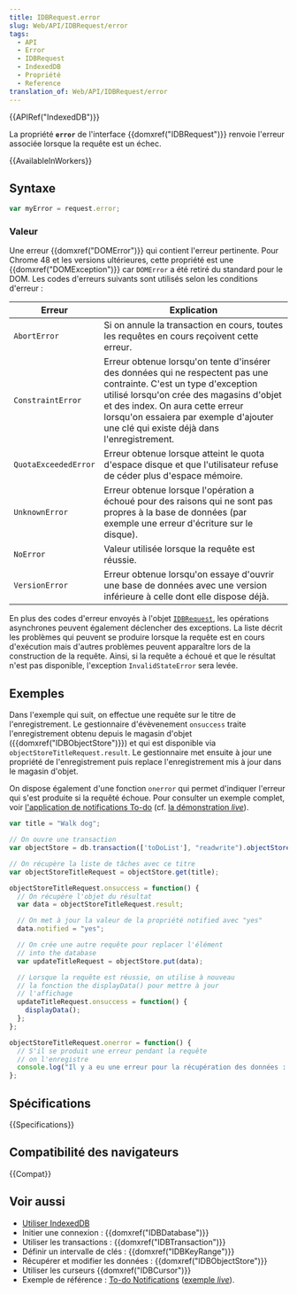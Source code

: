 ```yaml
---
title: IDBRequest.error
slug: Web/API/IDBRequest/error
tags:
  - API
  - Error
  - IDBRequest
  - IndexedDB
  - Propriété
  - Reference
translation_of: Web/API/IDBRequest/error
---
```


{{APIRef("IndexedDB")}}

La propriété **`error`** de l'interface {{domxref("IDBRequest")}} renvoie l'erreur associée lorsque la requête est un échec.

{{AvailableInWorkers}}

## Syntaxe

```js
var myError = request.error;
```

### Valeur

Une erreur {{domxref("DOMError")}} qui contient l'erreur pertinente. Pour Chrome 48 et les versions ultérieures, cette propriété est une {{domxref("DOMException")}} car `DOMError` a été retiré du standard pour le DOM. Les codes d'erreurs suivants sont utilisés selon les conditions d'erreur :

| Erreur               | Explication                                                                                                                                                                                                                                                                                 |
| -------------------- | ------------------------------------------------------------------------------------------------------------------------------------------------------------------------------------------------------------------------------------------------------------------------------------------- |
| `AbortError`         | Si on annule la transaction en cours, toutes les requêtes en cours reçoivent cette erreur.                                                                                                                                                                                                  |
| `ConstraintError`    | Erreur obtenue lorsqu'on tente d'insérer des données qui ne respectent pas une contrainte. C'est un type d'exception utilisé lorsqu'on crée des magasins d'objet et des index. On aura cette erreur lorsqu'on essaiera par exemple d'ajouter une clé qui existe déjà dans l'enregistrement. |
| `QuotaExceededError` | Erreur obtenue lorsque atteint le quota d'espace disque et que l'utilisateur refuse de céder plus d'espace mémoire.                                                                                                                                                                         |
| `UnknownError`       | Erreur obtenue lorsque l'opération a échoué pour des raisons qui ne sont pas propres à la base de données (par exemple une erreur d'écriture sur le disque).                                                                                                                                |
| `NoError`            | Valeur utilisée lorsque la requête est réussie.                                                                                                                                                                                                                                             |
| `VersionError`       | Erreur obtenue lorsqu'on essaye d'ouvrir une base de données avec une version inférieure à celle dont elle dispose déjà.                                                                                                                                                                    |

En plus des codes d'erreur envoyés à l'objet [`IDBRequest`](/fr/docs/Web/API/IDBRequest), les opérations asynchrones peuvent également déclencher des exceptions. La liste décrit les problèmes qui peuvent se produire lorsque la requête est en cours d'exécution mais d'autres problèmes peuvent apparaître lors de la construction de la requête. Ainsi, si la requête a échoué et que le résultat n'est pas disponible, l'exception `InvalidStateError` sera levée.

## Exemples

Dans l'exemple qui suit, on effectue une requête sur le titre de l'enregistrement. Le gestionnaire d'évèvenement `onsuccess` traite l'enregistrement obtenu depuis le magasin d'objet ({{domxref("IDBObjectStore")}}) et qui est disponible via `objectStoreTitleRequest.result`. Le gestionnaire met ensuite à jour une propriété de l'enregistrement puis replace l'enregistrement mis à jour dans le magasin d'objet.

On dispose également d'une fonction `onerror` qui permet d'indiquer l'erreur qui s'est produite si la requêté échoue. Pour consulter un exemple complet, voir [l'application de notifications To-do](https://github.com/mdn/dom-examples/tree/main/to-do-notifications) (cf. [la démonstration _live_](https://mdn.github.io/dom-examples/to-do-notifications/)).

```js
var title = "Walk dog";

// On ouvre une transaction
var objectStore = db.transaction(['toDoList'], "readwrite").objectStore('toDoList');

// On récupère la liste de tâches avec ce titre
var objectStoreTitleRequest = objectStore.get(title);

objectStoreTitleRequest.onsuccess = function() {
  // On récupère l'objet du résultat
  var data = objectStoreTitleRequest.result;

  // On met à jour la valeur de la propriété notified avec "yes"
  data.notified = "yes";

  // On crée une autre requête pour replacer l'élément
  // into the database
  var updateTitleRequest = objectStore.put(data);

  // Lorsque la requête est réussie, on utilise à nouveau
  // la fonction the displayData() pour mettre à jour
  // l'affichage
  updateTitleRequest.onsuccess = function() {
    displayData();
  };
};

objectStoreTitleRequest.onerror = function() {
  // S'il se produit une erreur pendant la requête
  // on l'enregistre
  console.log("Il y a eu une erreur pour la récupération des données : " + objectStoreTitleRequest.error);
};
```

## Spécifications

{{Specifications}}

## Compatibilité des navigateurs

{{Compat}}

## Voir aussi

- [Utiliser IndexedDB](/fr/docs/Web/API/API_IndexedDB/Using_IndexedDB)
- Initier une connexion : {{domxref("IDBDatabase")}}
- Utiliser les transactions : {{domxref("IDBTransaction")}}
- Définir un intervalle de clés : {{domxref("IDBKeyRange")}}
- Récupérer et modifier les données : {{domxref("IDBObjectStore")}}
- Utiliser les curseurs {{domxref("IDBCursor")}}
- Exemple de référence : [To-do Notifications](https://github.com/mdn/dom-examples/tree/main/to-do-notifications) ([exemple _live_](https://mdn.github.io/dom-examples/to-do-notifications/)).
